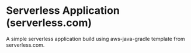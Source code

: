 # Serverless Application (serverless.com)
A simple serverless application build using aws-java-gradle template from serverless.com. 
